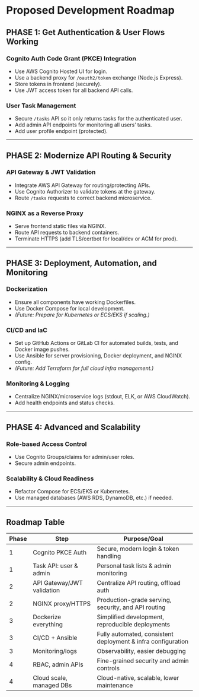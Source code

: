 # Proposed Development Roadmap

## PHASE 1: Get Authentication & User Flows Working

### Cognito Auth Code Grant (PKCE) Integration
- Use AWS Cognito Hosted UI for login.
- Use a backend proxy for `/oauth2/token` exchange (Node.js Express).
- Store tokens in frontend (securely).
- Use JWT access token for all backend API calls.

### User Task Management
- Secure `/tasks` API so it only returns tasks for the authenticated user.
- Add admin API endpoints for monitoring all users’ tasks.
- Add user profile endpoint (protected).

---

## PHASE 2: Modernize API Routing & Security

### API Gateway & JWT Validation
- Integrate AWS API Gateway for routing/protecting APIs.
- Use Cognito Authorizer to validate tokens at the gateway.
- Route `/tasks` requests to correct backend microservice.

### NGINX as a Reverse Proxy
- Serve frontend static files via NGINX.
- Route API requests to backend containers.
- Terminate HTTPS (add TLS/certbot for local/dev or ACM for prod).

---

## PHASE 3: Deployment, Automation, and Monitoring

### Dockerization
- Ensure all components have working Dockerfiles.
- Use Docker Compose for local development.
- *(Future: Prepare for Kubernetes or ECS/EKS if scaling.)*

### CI/CD and IaC
- Set up GitHub Actions or GitLab CI for automated builds, tests, and Docker image pushes.
- Use Ansible for server provisioning, Docker deployment, and NGINX config.
- *(Future: Add Terraform for full cloud infra management.)*

### Monitoring & Logging
- Centralize NGINX/microservice logs (stdout, ELK, or AWS CloudWatch).
- Add health endpoints and status checks.

---

## PHASE 4: Advanced and Scalability

### Role-based Access Control
- Use Cognito Groups/claims for admin/user roles.
- Secure admin endpoints.

### Scalability & Cloud Readiness
- Refactor Compose for ECS/EKS or Kubernetes.
- Use managed databases (AWS RDS, DynamoDB, etc.) if needed.

---

## Roadmap Table

| Phase | Step                    | Purpose/Goal                                   |
|-------|-------------------------|------------------------------------------------|
| 1     | Cognito PKCE Auth       | Secure, modern login & token handling          |
| 1     | Task API: user & admin  | Personal task lists & admin monitoring         |
| 2     | API Gateway/JWT validation | Centralize API routing, offload auth         |
| 2     | NGINX proxy/HTTPS       | Production-grade serving, security, and API routing |
| 3     | Dockerize everything    | Simplified development, reproducible deployments |
| 3     | CI/CD + Ansible         | Fully automated, consistent deployment & infra configuration |
| 3     | Monitoring/logs         | Observability, easier debugging                |
| 4     | RBAC, admin APIs        | Fine-grained security and admin controls       |
| 4     | Cloud scale, managed DBs| Cloud-native, scalable, lower maintenance      |
